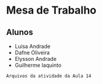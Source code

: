 # Mesa de Trabalho 

## Alunos
- Luísa Andrade
- Dafne Oliveira
- Elysson Andrade
- Guilherme Iaquinto

`Arquivos da atividade da Aula 14`
